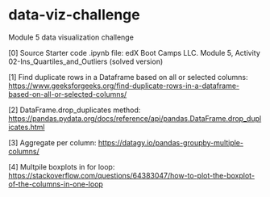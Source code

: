 # data-viz-challenge
Module 5 data visualization challenge


[0] Source Starter code .ipynb file: edX Boot Camps LLC.
	Module 5, Activity 02-Ins_Quartiles_and_Outliers (solved version)

[1] Find duplicate rows in a Dataframe based on all or selected columns:
	https://www.geeksforgeeks.org/find-duplicate-rows-in-a-dataframe-based-on-all-or-selected-columns/


[2] DataFrame.drop_duplicates method:
	https://pandas.pydata.org/docs/reference/api/pandas.DataFrame.drop_duplicates.html
    
    
[3] Aggregate per column:
     https://datagy.io/pandas-groupby-multiple-columns/


[4] Multpile boxplots in for loop:
	https://stackoverflow.com/questions/64383047/how-to-plot-the-boxplot-of-the-columns-in-one-loop